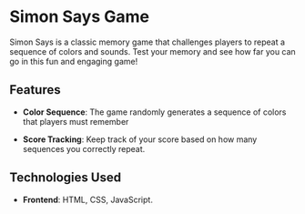 # Simon Says Game

Simon Says is a classic memory game that challenges players to repeat a sequence of colors and sounds. Test your memory and see how far you can go in this fun and engaging game!

## Features

- **Color Sequence**: The game randomly generates a sequence of colors that players must remember
  
- **Score Tracking**: Keep track of your score based on how many sequences you correctly repeat.

## Technologies Used

- **Frontend**: HTML, CSS, JavaScript.
